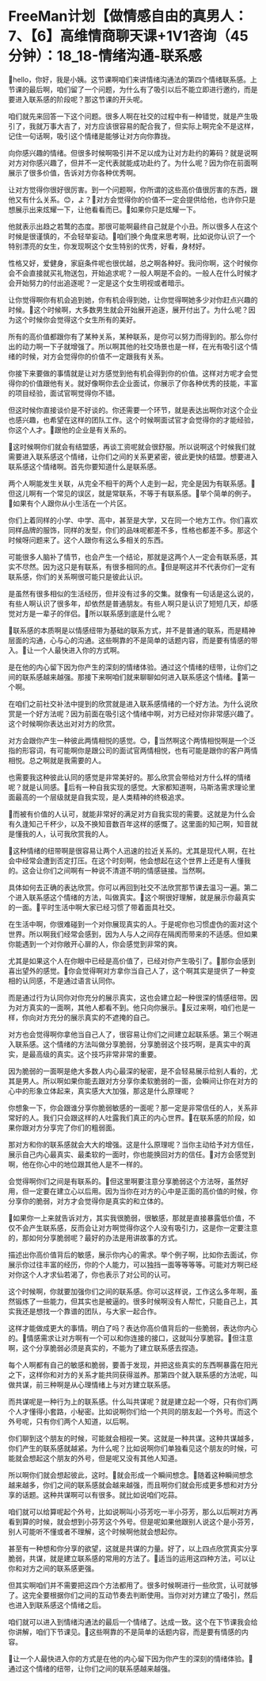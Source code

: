 # FreeMan计划【做情感自由的真男人：7、【6】高维情商聊天课+1V1咨询（45分钟）：18_18-情绪沟通-联系感

🎼hello，你好，我是小姨。这节课啊咱们来讲情绪沟通法的第四个情绪联系感。上节课的最后啊，咱们留了一个问题，为什么有了吸引以后不能立即进行邀约，而是要进入联系感的阶段呢？那这节课的开头呢。

咱们就先来回答一下这个问题。很多人啊在社交的过程中有一种错觉，就是产生吸引了，我就万事大吉了，对方应该很容易的配合我了，但实际上啊完全不是这样，记住一句话啊，吸引这个情绪是能够让对方向你靠拢。

向你感兴趣的情绪。但很多时候啊吸引并不足以成为让对方赴约的筹码？就是说啊对方对你感兴趣了，但并不一定代表就能成功赴约了。为什么呢？因为你在前面啊展示了很多价值，告诉对方你各种优秀啊。

让对方觉得你很好很厉害。到一个问题啊，你所谓的这些高价值很厉害的东西，跟他又有什么关系。😊，よ？🎼对方会觉得你的价值不一定会提供给他，也许你只是想展示出来炫耀一下，让他看看而已。🎼如果你只是炫耀一下。

他就表示出趋之若鹜的态度。那很可能啊最终自己就是个小丑。所以很多人在这个时候是很谨慎的，不会轻举妄动。🎼咱们换个角度来思考啊，比如说你认识了一个特别漂亮的女生，你发现啊这个女生特别的优秀，好看，身材好。

性格又好，爱健身，家庭条件呢也很优越，总之啊各种好。我问你啊，这个时候你会不会直接就买礼物送包，开始追求呢？一般人啊是不会的。一般人在什么时候才会开始努力的付出追逐呢？一定是这个女生明视或者暗示。

让你觉得啊你有机会追到她，你有机会得到她，让你觉得啊她多少对你赶点兴趣的时候。🎼这个时候啊，大多数男生就会开始展开追逐，展开付出了。为什么呢？因为这个时候你会觉得这个女生所有的美好。

所有的高价值都跟你有了某种关系，某种联系，是你可以努力而得到的。那么你付出的动力啊一下子就增强了。所以啊其他的社交场景也是一样，在光有吸引这个情绪的时候，对方会觉得你的价值不一定跟我有关系。

你接下来要做的事情就是让对方感觉到他有机会得到你的价值。这样对方呢才会觉得你的价值跟他有关。就好像啊你去企业面试，你展示了你各种优秀的技能，丰富的项目经验，面试官啊觉得你不错。

但这时候你直接谈价是不好谈的。你还需要一个环节，就是表达出啊你对这个企业也感兴趣，也希望在这样的团队工作。这个时候啊面试官才会觉得你的才能经验，你这个人才。🎼跟他的企业是有关系的。

🎼这时候啊你们就会有结盟感，再谈工资呢就会很舒服。所以说啊这个时候我们就需要进入联系感这个情绪，让你们之间的关系更紧密，彼此更快的结盟。想要进入联系感这个情绪啊。首先你要知道什么是联系感。

两个人啊能发生关联，从完全不相干的两个人走到一起，完全是因为有联系感。🎼但这儿啊有一个常见的误区，就是常联系，不等于有联系感。🎼举个简单的例子。🎼如果有个人跟你从小生活在一个片区。

你们上着同样的小学、中学、高中，甚至是大学，又在同一个地方工作。你们喜欢同样品牌的服饰，同样的发型，你们的品味呢都差不多，性格也都差不多。那这个时候呀问题来了。这个人跟你有这么多相关的东西。

可能很多人脑补了情节，也会产生一个结论，那就是这两个人一定会有联系感，其实不尽然。因为这只是有联系，有很多相同的点。🎼但是啊这并不代表你们一定有联系感，你们的关系啊很可能只是彼此认识。

是虽然有很多相似的生活经历，但并没有过多的交集。就像有一句话是这么说的，有些人啊认识了很多年，却依然是普通朋友。有些人啊只是认识了短短几天，却感觉对方是一辈子的伴侣。🎼所以联系感到底是什么呢？

🎼联系感的本质啊是以情感纽带为基础的联系方式，并不是普通的联系，而是精神层面的沟通，心与心的沟通。这些啊靠的不是简单的话题内容，而是要有情感的带入。🎼让一个人最快进入你的方式啊。

是在他的内心留下因为你产生的深刻的情绪体验。通过这个情绪的纽带，让你们之间的联系感越来越强。那接下来啊咱们就来聊聊如何进入联系感这个情绪。🎼第一个啊。

在咱们之前社交补法中提到的欣赏就是进入联系感情绪的一个好方法。为什么说欣赏是一个好方法呢？因为前面在吸引这个情绪中啊，对方已经对你非常感兴趣了。这个时候啊你表达出对对方的欣赏。

对方会跟你产生一种彼此两情相悦的感觉。😊，🎼当然啊这个两情相悦啊是一个泛指的形容词，有可能啊你是跟公司的面试官两情相悦，也有可能是跟你的客户两情相悦。总之啊就是我需要的人。

也需要我这种彼此认同的感觉是非常美好的。那么欣赏会带给对方什么样的情绪呢？就是认同感。🎼后有一种自我实现的感觉。大家都知道啊，马斯洛需求理论里面最高的一个层级就是自我实现，是人类精神的终极追求。

🎼而被有价值的人认可，就能非常好的满足对方自我实现的需要。这就是为什么会有久逢知己千杯少，以及不换知音数百年这样的感慨了。这里面的知己啊，知音就是懂我的人，认可我欣赏我的人。

🎼这种情绪的纽带啊是很容易让两个人迅速的拉近关系的。尤其是现代人啊，在社会中经常会遭到否定打压。在这个时刻啊，他会想起在这个世界上还是有人懂我的。这会让你们之间啊有一种说不清道不明的情感链接。当然啊。

具体如何去正确的表达欣赏。你可以再回到社交不法欣赏那节课去温习一遍。第二个进入联系感这个情绪的方法，叫做真实。🎼这个啊很好理解，就是展示你最真实的一面。🎼平时生活中啊大家已经习惯了带着面具社交。

在生活中啊，你很难碰到一个对你展现真实的人。于是呢你也习惯虚伪的面对这个世界。所以啊我们经常会感到，因为人与人之间存在隔阂而带来的不适感。但如果你能遇到一个对你敞开心扉的人，你会感觉到非常的爽。

尤其是如果这个人在你眼中已经是高价值了，已经对你产生吸引了。🎼那你会感到喜出望外的感觉。🎼你会觉得啊对方拿你当自己人了，这个啊其实是提供了一种变相的认同感，不是通过语言认同你。

而是通过行为认同你对你充分的展示真实，这也会建立起一种很深的情感纽带。因为对方真实的一面啊，其他人都看不到。他只向你展示。🎼反过来啊，咱们也是一样，你向对方充分的展示真实的不遮掩的自己。

对方也会觉得啊你拿他当自己人了，很容易让你们之间建立起联系感。第三个啊进入联系感。这个情绪的方法叫做分享脆弱，分享脆弱这个技巧啊，是真实中的真实，是最高级的真实。这个技巧非常非常的重要。

因为脆弱的一面啊是绝大多数人内心最深的秘密，是不会轻易展示给别人看的，尤其是男人。所以啊如果你能去跟对方分享你柔软脆弱的一面，会瞬间让你在对方的心中的形象立体起来，真实感大大加强，那这是什么原理呢？

你想象一下，你会跟谁分享你脆弱敏感的一面呢？那一定是非常信任的人，关系非常好的人。我们只会跟这样的人吐露我们真正的内心世界。🎼在联系感的阶段，如果你跟对方分享完了你们的粗弱面。

那对方和你的联系感就会大大的增强。这是什么原理呢？当你主动给予对方信任，展示自己内心最真实、最柔软的一面时，你也能换回对方的信任。🎼对方会感觉到啊，他在你心中的地位跟其他人是不一样的。

会觉得啊你们之间是有联系的。🎼但这里啊要注意分享脆弱这个方法呀，虽然好用，但一定要在建立心以后用。因为当你在对方的心中是正面的高价值的时候，你分享你的脆弱，对方才会觉得你是真实的和立体的。

🎼如果你一上来就告诉对方，其实我很脆弱，很敏感，那就是直接暴露低价值，不仅不会产生联系感，反而会让对方啊觉得你这个人没有吸引力，这是你一定要注意的，那如何分享脆弱呢？最好的办法是用讲故事的方式。

描述出你高价值背后的敏感，展示你内心的需求。举个例子啊，比如你去面试，你展示你过往丰富的经历，你的个人能力，可以独挡一面等等等等。可能对方啊已经对你这个人才求仙若渴了，你也表示了对公司的认可。

这个时候啊，你就要加强你们之间的联系感。你可以这样说，工作这么多年啊，虽然锻炼了一些能力，但其实也是被逼的。很多时候啊没有人帮忙，只能自己上，其实我还是想找一个靠谱的团队，与大家一起合作。

这样才能做成更大的事情。明白了吗？表达你高价值背后的一些脆弱，表达你内心的。🎼情感需求让对方啊有一个可以和你连接的接口，这就叫分享脆容。🎼但注意啊，这个分享脆弱必须是真实的，不能为了建立联系感去捏造。

每个人啊都有自己的敏感和脆弱，要善于发现，并把这些真实的东西啊暴露在阳光之下，这样你和对方的关系才能共同获得滋养。那第四个就入联系感的方法呢，叫做共谋，前三种啊是从心理情绪上与对方建立联系感。

而共谋呢是一种行为上的联系感。什么叫共谋呢？就是建立起一个呀，只有你们两个人才懂得小套路，小秘密。比如说啊你们给一个共同的朋友起一个外号。而这个外号呢，只有你们两个人知道，以后啊。

你们聊到这个朋友的时候，可能就会相视一笑。这就是一种共谋。这种共谋越多，你们产生的联系感就越紧。为什么呢？比如说啊你们单独看见这个朋友的时候，可能就会想起这个朋友的外号，但是呢又没有其他人知道。

所以啊你们就会想起彼此，这时。🎼就会形成一个瞬间想念。🎼随着这种瞬间想念越来越多，你们之间的联系感就会越来越强，而且啊你们就会形成更多想和对方分享的话题。这种共谋啊可以有很多。就比如说咱们吃蒜。

咱们就可以给算呢起个外号，比如说啊叫小芬芳吃一半小芬芳，那么以后啊对方再看到算的时候，就会想到小芬芳这个外号。但是呢如果他跟别人说这个是小芬芳，别人可能听不懂或者不理解，这个时候啊他就会想起你。

甚至有一种想和你分享的欲望，这就是共谋的力量。好了，以上四点欣赏真实分享脆弱，共谋，就是建立联系感的常用的方法了。🎼适当的运用这四种方法，可以让你和对方之间的联系感更强。

但其实啊咱们并不需要把这四个方法都用了。很多时候啊进行一些欣赏，认可就够了。这完全要根据你们之间的互动节奏去判断使用。当你对对方建立了吸引，然后也进入到联系感这个情绪之后。

咱们就可以进入到情绪沟通法的最后一个情绪了。达成一致。这个在下节课我会给你讲解，咱们下节课见。🎼这些啊靠的不是简单的话题内容，而是要有情感的内容。

🎼让一个人最快进入你的方式是在他的内心留下因为你产生的深刻的情绪体验。🎼通过这个情绪的纽带，让你们之间的联系感越来越强。

